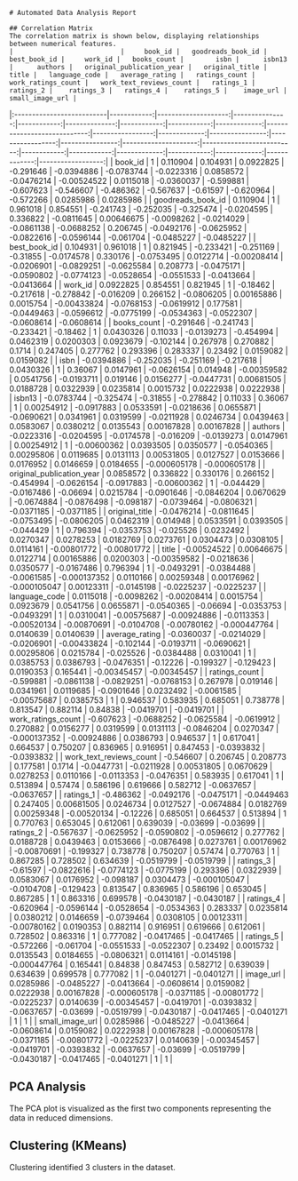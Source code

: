 
    # Automated Data Analysis Report

    ## Correlation Matrix
    The correlation matrix is shown below, displaying relationships between numerical features.
    |                           |     book_id |   goodreads_book_id |   best_book_id |     work_id |   books_count |        isbn |      isbn13 |      authors |   original_publication_year |   original_title |        title |   language_code |   average_rating |   ratings_count |   work_ratings_count |   work_text_reviews_count |   ratings_1 |   ratings_2 |    ratings_3 |   ratings_4 |    ratings_5 |    image_url |   small_image_url |
|:--------------------------|------------:|--------------------:|---------------:|------------:|--------------:|------------:|------------:|-------------:|----------------------------:|-----------------:|-------------:|----------------:|-----------------:|----------------:|---------------------:|--------------------------:|------------:|------------:|-------------:|------------:|-------------:|-------------:|------------------:|
| book_id                   |  1          |          0.110904   |     0.104931   |  0.0922825  |    -0.291646  | -0.0394886  | -0.0783744  | -0.0223316   |                  0.0858572  |      -0.0476214  | -0.00524522  |     0.0115018   |      -0.0360037  |     -0.599881   |         -0.607623    |               -0.546607   | -0.486362   | -0.567637   | -0.61597     | -0.620964   | -0.572266    |  0.0285986   |       0.0285986   |
| goodreads_book_id         |  0.110904   |          1          |     0.961018   |  0.854551   |    -0.241743  | -0.252035   | -0.325474   | -0.0204595   |                  0.336822   |      -0.0811645  |  0.00646675  |    -0.0098262   |      -0.0214029  |     -0.0861138  |         -0.0688252   |                0.206745   | -0.0492176  | -0.0625952  | -0.0822616   | -0.0596144  | -0.061704    | -0.0485227   |      -0.0485227   |
| best_book_id              |  0.104931   |          0.961018   |     1          |  0.821945   |    -0.233421  | -0.251169   | -0.31855    | -0.0174578   |                  0.330176   |      -0.0753495  |  0.0122714   |    -0.00208414  |      -0.0206901  |     -0.0829251  |         -0.0625584   |                0.208773   | -0.0475171  | -0.0590802  | -0.0774123   | -0.0528654  | -0.0551533   | -0.0413664   |      -0.0413664   |
| work_id                   |  0.0922825  |          0.854551   |     0.821945   |  1          |    -0.18462   | -0.217618   | -0.278842   | -0.016209    |                  0.266152   |      -0.0806205  |  0.00165886  |     0.0015754   |      -0.00433824 |     -0.0768153  |         -0.0619912   |                0.177581   | -0.0449463  | -0.0596612  | -0.0775199   | -0.0534363  | -0.0522307   | -0.0608614   |      -0.0608614   |
| books_count               | -0.291646   |         -0.241743   |    -0.233421   | -0.18462    |     1         |  0.0430326  |  0.11033    | -0.0139273   |                 -0.454994   |       0.0462319  |  0.0200303   |     0.0923679   |      -0.102144   |      0.267978   |          0.270882    |                0.1714     |  0.247405   |  0.277762   |  0.293396    |  0.283337   |  0.23492     |  0.0159082   |       0.0159082   |
| isbn                      | -0.0394886  |         -0.252035   |    -0.251169   | -0.217618   |     0.0430326 |  1          |  0.36067    |  0.0147961   |                 -0.0626154  |       0.014948   | -0.00359582  |     0.0541756   |      -0.0193711  |      0.019146   |          0.0156277   |               -0.0447731  |  0.00681505 |  0.0188728  |  0.0322939   |  0.0235814  |  0.0015732   |  0.0222938   |       0.0222938   |
| isbn13                    | -0.0783744  |         -0.325474   |    -0.31855    | -0.278842   |     0.11033   |  0.36067    |  1          |  0.00254912  |                 -0.0917883  |       0.0533591  | -0.0218636   |     0.0655871   |      -0.0690621  |      0.0341961  |          0.0319599   |               -0.0211928  |  0.0246734  |  0.0439463  |  0.0583067   |  0.0380212  |  0.0135543   |  0.00167828  |       0.00167828  |
| authors                   | -0.0223316  |         -0.0204595  |    -0.0174578  | -0.016209   |    -0.0139273 |  0.0147961  |  0.00254912 |  1           |                 -0.00600362 |       0.0393505  |  0.0350577   |    -0.0540365   |       0.00295806 |      0.0119685  |          0.0131113   |                0.00531805 |  0.0127527  |  0.0153666  |  0.0176952   |  0.0146659  |  0.0184655   | -0.000605178 |      -0.000605178 |
| original_publication_year |  0.0858572  |          0.336822   |     0.330176   |  0.266152   |    -0.454994  | -0.0626154  | -0.0917883  | -0.00600362  |                  1          |      -0.044429   | -0.0167486   |    -0.06694     |       0.0215784  |     -0.0901646  |         -0.0846204   |                0.0670629  | -0.0674884  | -0.0876498  | -0.098187    | -0.0739464  | -0.0806321   | -0.0371185   |      -0.0371185   |
| original_title            | -0.0476214  |         -0.0811645  |    -0.0753495  | -0.0806205  |     0.0462319 |  0.014948   |  0.0533591  |  0.0393505   |                 -0.044429   |       1          |  0.796394    |    -0.0353753   |      -0.025526   |      0.0232492  |          0.0270347   |                0.0278253  |  0.0182769  |  0.0273761  |  0.0304473   |  0.0308105  |  0.0114161   | -0.00801772  |      -0.00801772  |
| title                     | -0.00524522 |          0.00646675 |     0.0122714  |  0.00165886 |     0.0200303 | -0.00359582 | -0.0218636  |  0.0350577   |                 -0.0167486  |       0.796394   |  1           |    -0.0493291   |      -0.0384488  |     -0.0061585  |         -0.000137352 |                0.0110166  |  0.00259348 |  0.00176962 | -0.000105047 |  0.00123311 | -0.0145198   | -0.0225237   |      -0.0225237   |
| language_code             |  0.0115018  |         -0.0098262  |    -0.00208414 |  0.0015754  |     0.0923679 |  0.0541756  |  0.0655871  | -0.0540365   |                 -0.06694    |      -0.0353753  | -0.0493291   |     1           |       0.0310041  |     -0.00575687 |         -0.00924886  |               -0.0113353  | -0.00520134 | -0.00870691 | -0.0104708   | -0.00780162 | -0.000447764 |  0.0140639   |       0.0140639   |
| average_rating            | -0.0360037  |         -0.0214029  |    -0.0206901  | -0.00433824 |    -0.102144  | -0.0193711  | -0.0690621  |  0.00295806  |                  0.0215784  |      -0.025526   | -0.0384488   |     0.0310041   |       1          |      0.0385753  |          0.0386793   |               -0.0476351  | -0.12226    | -0.199327   | -0.129423    |  0.0190353  |  0.165441    | -0.00345457  |      -0.00345457  |
| ratings_count             | -0.599881   |         -0.0861138  |    -0.0829251  | -0.0768153  |     0.267978  |  0.019146   |  0.0341961  |  0.0119685   |                 -0.0901646  |       0.0232492  | -0.0061585   |    -0.00575687  |       0.0385753  |      1          |          0.946537    |                0.583935   |  0.685051   |  0.738778   |  0.813547    |  0.882114   |  0.84838     | -0.0419701   |      -0.0419701   |
| work_ratings_count        | -0.607623   |         -0.0688252  |    -0.0625584  | -0.0619912  |     0.270882  |  0.0156277  |  0.0319599  |  0.0131113   |                 -0.0846204  |       0.0270347  | -0.000137352 |    -0.00924886  |       0.0386793  |      0.946537   |          1           |                0.617041   |  0.664537   |  0.750207   |  0.836965    |  0.916951   |  0.847453    | -0.0393832   |      -0.0393832   |
| work_text_reviews_count   | -0.546607   |          0.206745   |     0.208773   |  0.177581   |     0.1714    | -0.0447731  | -0.0211928  |  0.00531805  |                  0.0670629  |       0.0278253  |  0.0110166   |    -0.0113353   |      -0.0476351  |      0.583935   |          0.617041    |                1          |  0.513894   |  0.57474    |  0.586196    |  0.619666   |  0.582712    | -0.0637657   |      -0.0637657   |
| ratings_1                 | -0.486362   |         -0.0492176  |    -0.0475171  | -0.0449463  |     0.247405  |  0.00681505 |  0.0246734  |  0.0127527   |                 -0.0674884  |       0.0182769  |  0.00259348  |    -0.00520134  |      -0.12226    |      0.685051   |          0.664537    |                0.513894   |  1          |  0.770763   |  0.653045    |  0.612061   |  0.639039    | -0.03699     |      -0.03699     |
| ratings_2                 | -0.567637   |         -0.0625952  |    -0.0590802  | -0.0596612  |     0.277762  |  0.0188728  |  0.0439463  |  0.0153666   |                 -0.0876498  |       0.0273761  |  0.00176962  |    -0.00870691  |      -0.199327   |      0.738778   |          0.750207    |                0.57474    |  0.770763   |  1          |  0.867285    |  0.728502   |  0.634639    | -0.0519799   |      -0.0519799   |
| ratings_3                 | -0.61597    |         -0.0822616  |    -0.0774123  | -0.0775199  |     0.293396  |  0.0322939  |  0.0583067  |  0.0176952   |                 -0.098187   |       0.0304473  | -0.000105047 |    -0.0104708   |      -0.129423   |      0.813547   |          0.836965    |                0.586196   |  0.653045   |  0.867285   |  1           |  0.863316   |  0.699578    | -0.0430187   |      -0.0430187   |
| ratings_4                 | -0.620964   |         -0.0596144  |    -0.0528654  | -0.0534363  |     0.283337  |  0.0235814  |  0.0380212  |  0.0146659   |                 -0.0739464  |       0.0308105  |  0.00123311  |    -0.00780162  |       0.0190353  |      0.882114   |          0.916951    |                0.619666   |  0.612061   |  0.728502   |  0.863316    |  1          |  0.777082    | -0.0417465   |      -0.0417465   |
| ratings_5                 | -0.572266   |         -0.061704   |    -0.0551533  | -0.0522307  |     0.23492   |  0.0015732  |  0.0135543  |  0.0184655   |                 -0.0806321  |       0.0114161  | -0.0145198   |    -0.000447764 |       0.165441   |      0.84838    |          0.847453    |                0.582712   |  0.639039   |  0.634639   |  0.699578    |  0.777082   |  1           | -0.0401271   |      -0.0401271   |
| image_url                 |  0.0285986  |         -0.0485227  |    -0.0413664  | -0.0608614  |     0.0159082 |  0.0222938  |  0.00167828 | -0.000605178 |                 -0.0371185  |      -0.00801772 | -0.0225237   |     0.0140639   |      -0.00345457 |     -0.0419701  |         -0.0393832   |               -0.0637657  | -0.03699    | -0.0519799  | -0.0430187   | -0.0417465  | -0.0401271   |  1           |       1           |
| small_image_url           |  0.0285986  |         -0.0485227  |    -0.0413664  | -0.0608614  |     0.0159082 |  0.0222938  |  0.00167828 | -0.000605178 |                 -0.0371185  |      -0.00801772 | -0.0225237   |     0.0140639   |      -0.00345457 |     -0.0419701  |         -0.0393832   |               -0.0637657  | -0.03699    | -0.0519799  | -0.0430187   | -0.0417465  | -0.0401271   |  1           |       1           |

## PCA Analysis

The PCA plot is visualized as the first two components representing the data in reduced dimensions.

## Clustering (KMeans)

Clustering identified 3 clusters in the dataset.

